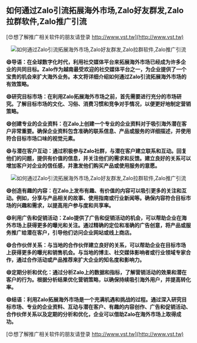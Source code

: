 ## **如何通过Zalo引流拓展海外市场,Zalo好友群发,Zalo拉群软件,Zalo推广引流**

[😍想了解推广相关软件的朋友请登录 http://www.vst.tw](http://www.vst.tw)

 <center><img src="https://vst.tw/MP4/tuiguang/png/5.png" alt="如何通过Zalo引流拓展海外市场,Zalo好友群发,Zalo拉群软件,Zalo推广引流"></center>

**😄导语：在全球数字化时代，利用社交媒体平台来拓展海外市场已经成为许多企业的共同目标。Zalo作为越南最受欢迎的社交媒体平台之一，为企业提供了一个宝贵的机会来扩大海外业务。本文将详细介绍如何通过Zalo引流拓展海外市场的有效策略。**

**😄研究目标市场：在利用Zalo拓展海外市场之前，首先需要进行充分的市场研究。了解目标市场的文化、习俗、消费习惯和竞争对手情况，以便更好地制定营销策略。**

**😄创建专业的企业资料：在Zalo上创建一个专业的企业资料对于吸引海外潜在客户非常重要。确保企业资料包含准确的联系信息、产品或服务的详细描述，并使用符合目标市场口味的视觉元素。**

**😄与潜在客户互动：通过积极参与Zalo社群，与潜在客户建立联系和互动。回复他们的问题，提供有价值的信息，并关注他们的需求和反馈。建立良好的关系可以增加客户对企业的信任感，并激发他们购买产品或使用服务的意愿。**

 <center><img src="https://vst.tw/MP4/tuiguang/png/4.png" alt="如何通过Zalo引流拓展海外市场,Zalo好友群发,Zalo拉群软件,Zalo推广引流"></center>

**😄创造有趣的内容：在Zalo上发布有趣、有价值的内容可以吸引更多的关注和互动。例如，分享与产品相关的故事、使用指南或行业新闻等。确保内容符合目标市场的兴趣和需求，以提高用户参与度和共享率。**

**😄利用广告和促销活动：Zalo提供了广告和促销活动的机会，可以帮助企业在海外市场上获得更多的曝光和关注。通过精确的定位和准确的广告创意，将产品或服务推广给潜在客户，引导他们访问企业网站或线上商店。**

**😄合作伙伴关系：与当地的合作伙伴建立良好的关系，可以帮助企业在目标市场上获得更多的曝光和销售机会。与当地的博主、社交媒体影响者或行业领域专家合作，通过合作活动或产品推荐来扩大企业的知名度和影响力。**

**😄定期分析和优化：通过分析Zalo上的数据和指标，了解营销活动的效果和潜在客户的行为。根据分析结果优化营销策略，以确保持续吸引海外用户，并提高转化率。**

**😄结语：利用Zalo拓展海外市场是一个充满机遇和挑战的过程。通过深入研究目标市场、专业的企业资料、互动与潜在客户、有趣的内容创作、广告和促销活动、合作伙伴关系以及定期的分析和优化，企业可以借助Zalo在海外市场上取得成功。**

[😍想了解推广相关软件的朋友请登录 http://www.vst.tw](http://www.vst.tw)



